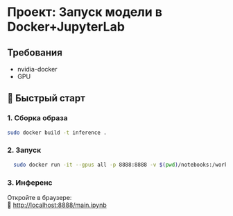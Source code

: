 # Проект: Запуск модели в Docker+JupyterLab

## Требования
- nvidia-docker
- GPU


## 🚀 Быстрый старт

### 1. Сборка образа
```bash
sudo docker build -t inference .
```

### 2. Запуск
```bash
  sudo docker run -it --gpus all -p 8888:8888 -v $(pwd)/notebooks:/workspace/notebooks inference
```


### 3. Инференс
Откройте в браузере:  
🔗 [http://localhost:8888/main.ipynb](http://localhost:8888/main.ipynb)
